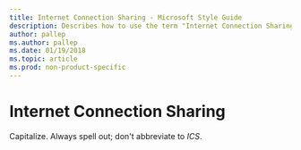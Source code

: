 ```yaml
---
title: Internet Connection Sharing - Microsoft Style Guide
description: Describes how to use the term "Internet Connection Sharing" in Microsoft content.
author: pallep
ms.author: pallep
ms.date: 01/19/2018
ms.topic: article
ms.prod: non-product-specific
---
```


# Internet Connection Sharing

Capitalize. Always spell out; don't abbreviate to *ICS*. 
